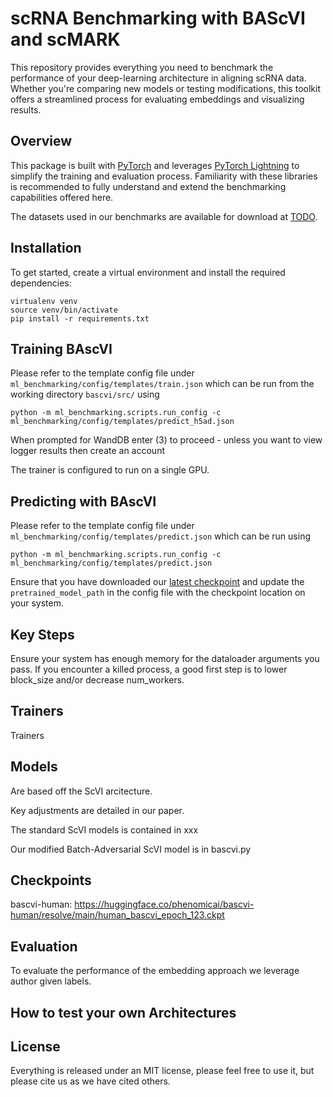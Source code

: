 # scRNA Benchmarking with BAScVI and scMARK

This repository provides everything you need to benchmark the performance of your deep-learning architecture in aligning scRNA data. Whether you're comparing new models or testing modifications, this toolkit offers a streamlined process for evaluating embeddings and visualizing results.

## Overview

This package is built with [PyTorch](https://pytorch.org/) and leverages [PyTorch Lightning](https://www.pytorchlightning.ai/) to simplify the training and evaluation process. Familiarity with these libraries is recommended to fully understand and extend the benchmarking capabilities offered here.

The datasets used in our benchmarks are available for download at [TODO]().

## Installation

To get started, create a virtual environment and install the required dependencies:

```
virtualenv venv
source venv/bin/activate
pip install -r requirements.txt
```

## Training BAscVI

Please refer to the template config file under `ml_benchmarking/config/templates/train.json` which can be run from the working directory `bascvi/src/` using

`python -m ml_benchmarking.scripts.run_config -c ml_benchmarking/config/templates/predict_h5ad.json`

When prompted for WandDB enter (3) to proceed - unless you want to view logger results then create an account

The trainer is configured to run on a single GPU.

## Predicting with BAscVI

Please refer to the template config file under `ml_benchmarking/config/templates/predict.json` which can be run using

`python -m ml_benchmarking.scripts.run_config -c ml_benchmarking/config/templates/predict.json`

Ensure that you have downloaded our [latest checkpoint](https://huggingface.co/phenomicai/bascvi-human/resolve/main/human_bascvi_epoch_123.ckpt) and update the `pretrained_model_path` in the config file with the checkpoint location on your system.

## Key Steps

Ensure your system has enough memory for the dataloader arguments you pass. If you encounter a killed process, a good first step is to lower block_size and/or decrease num_workers.

## Trainers

Trainers

## Models

Are based off the ScVI arcitecture.

Key adjustments are detailed in our paper.

The standard ScVI models is contained in xxx

Our modified Batch-Adversarial ScVI model is in bascvi.py

## Checkpoints

bascvi-human:
https://huggingface.co/phenomicai/bascvi-human/resolve/main/human_bascvi_epoch_123.ckpt

## Evaluation

To evaluate the performance of the embedding approach we leverage author given labels.

## How to test your own Architectures

## License

Everything is released under an MIT license, please feel free to use it, but please cite us as we have cited others.
